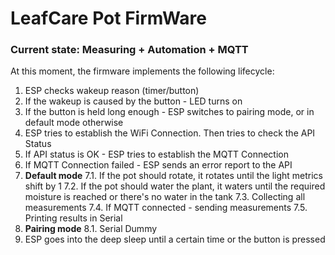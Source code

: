 # LeafCare Pot FirmWare

### Current state: Measuring + Automation + MQTT

At this moment, the firmware implements the following lifecycle:
1. ESP checks wakeup reason (timer/button)
2. If the wakeup is caused by the button - LED turns on
3. If the button is held long enough - ESP switches to pairing mode, or in default mode otherwise
4. ESP tries to establish the WiFi Connection. Then tries to check the API Status
5. If API status is OK - ESP tries to establish the MQTT Connection
6. If MQTT Connection failed - ESP sends an error report to the API
7. **Default mode**
7.1. If the pot should rotate, it rotates until the light metrics shift by 1
7.2. If the pot should water the plant, it waters until the required moisture is reached or there's no water in the tank
7.3. Collecting all measurements
7.4. If MQTT connected - sending measurements
7.5. Printing results in Serial
8. **Pairing mode**
8.1. Serial Dummy
9. ESP goes into the deep sleep until a certain time or the button is pressed